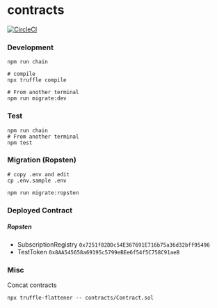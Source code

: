 # contracts

[![CircleCI](https://circleci.com/gh/d-monetize/contracts.svg?style=svg)](https://circleci.com/gh/d-monetize/contracts)

### Development

```shell
npm run chain

# compile
npx truffle compile

# From another terminal
npm run migrate:dev
```

### Test

```shell
npm run chain
# From another terminal
npm test
```

### Migration (Ropsten)

```shell
# copy .env and edit
cp .env.sample .env

npm run migrate:ropsten
```

### Deployed Contract

##### Ropsten

- SubscriptionRegistry `0x7251f82DDc54E367691E716b75a36d32bff95496`
- TestToken `0x8AA545658a69195c5799eBEe6f54f5C758C91aeB`

### Misc

Concat contracts

```
npx truffle-flattener -- contracts/Contract.sol
```
